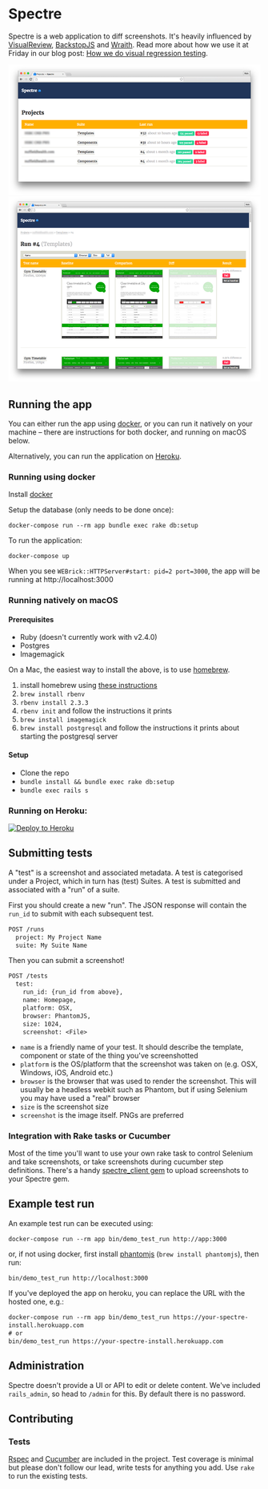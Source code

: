 # Spectre

Spectre is a web application to diff screenshots. It's heavily influenced by [VisualReview](https://github.com/xebia/VisualReview), [BackstopJS](https://github.com/garris/BackstopJS) and [Wraith](https://github.com/BBC-News/wraith). Read more about how we use it at Friday in our blog post: [How we do visual regression testing](https://medium.com/friday-people/how-we-do-visual-regression-testing-af63fa8b8eb1).

![Spectre!](spectre_screenshot_1.png)
![Spectre!](spectre_screenshot_2.png)

## Running the app

You can either run the app using [docker](https://www.docker.com), or you can run it natively on your machine – there are instructions for both docker,
and running on macOS below.

Alternatively, you can run the application on [Heroku](https://www.heroku.com/).

### Running using docker

Install [docker](https://www.docker.com/products/docker)

Setup the database (only needs to be done once):

    docker-compose run --rm app bundle exec rake db:setup

To run the application:

    docker-compose up

When you see `WEBrick::HTTPServer#start: pid=2 port=3000`, the app will be running at http://localhost:3000

### Running natively on macOS

#### Prerequisites

* Ruby (doesn't currently work with v2.4.0)
* Postgres
* Imagemagick

On a Mac, the easiest way to install the above, is to use [homebrew](http://brew.sh/).

1. install homebrew using [these instructions](http://brew.sh/)
1. `brew install rbenv`
1. `rbenv install 2.3.3`
1. `rbenv init` and follow the instructions it prints
1. `brew install imagemagick`
1. `brew install postgresql` and follow the instructions it prints about starting the postgresql server

#### Setup

* Clone the repo
* `bundle install && bundle exec rake db:setup`
* `bundle exec rails s`

### Running on Heroku:

[![Deploy to Heroku](https://www.herokucdn.com/deploy/button.svg)](https://heroku.com/deploy)

## Submitting tests

A "test" is a screenshot and associated metadata. A test is categorised under a Project, which in turn has (test) Suites. A test is submitted and associated with a "run" of a suite.

First you should create a new "run". The JSON response will contain the `run_id` to submit with each subsequent test.

    POST /runs
      project: My Project Name
      suite: My Suite Name

Then you can submit a screenshot!

    POST /tests
      test:
        run_id: {run_id from above},
        name: Homepage,
        platform: OSX,
        browser: PhantomJS,
        size: 1024,
        screenshot: <File>

* `name` is a friendly name of your test. It should describe the template, component or state of the thing you've screenshotted
* `platform` is the OS/platform that the screenshot was taken on (e.g. OSX, Windows, iOS, Android etc.)
* `browser` is the browser that was used to render the screenshot. This will usually be a headless webkit such as Phantom, but if using Selenium you may have used a "real" browser
* `size` is the screenshot size
* `screenshot` is the image itself. PNGs are preferred

### Integration with Rake tasks or Cucumber

Most of the time you'll want to use your own rake task to control Selenium and take screenshots, or take screenshots during cucumber step definitions. There's a handy [spectre_client gem](https://github.com/wearefriday/spectre_client) to upload screenshots to your Spectre gem.

## Example test run

An example test run can be executed using:

    docker-compose run --rm app bin/demo_test_run http://app:3000

or, if not using docker, first install [phantomjs](http://phantomjs.org/) (`brew install phantomjs`), then run:

    bin/demo_test_run http://localhost:3000

If you've deployed the app on heroku, you can replace the URL with the hosted one, e.g.:

    docker-compose run --rm app bin/demo_test_run https://your-spectre-install.herokuapp.com
    # or
    bin/demo_test_run https://your-spectre-install.herokuapp.com

## Administration

Spectre doesn't provide a UI or API to edit or delete content. We've included `rails_admin`, so head to `/admin` for this. By default there is no password.

## Contributing

### Tests

[Rspec](http://rspec.info/) and [Cucumber](https://cucumber.io) are included in the project.
Test coverage is minimal but please don't follow our lead, write tests for anything you add. Use `rake` to run the existing tests.
